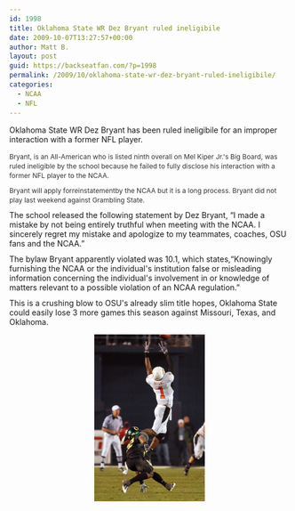 ```yaml
---
id: 1998
title: Oklahoma State WR Dez Bryant ruled ineligibile
date: 2009-10-07T13:27:57+00:00
author: Matt B.
layout: post
guid: https://backseatfan.com/?p=1998
permalink: /2009/10/oklahoma-state-wr-dez-bryant-ruled-ineligibile/
categories:
  - NCAA
  - NFL
---
```


<div class="entry">
  <p>
    Oklahoma State WR Dez Bryant has been ruled ineligibile for an improper interaction with a former NFL player.
  </p>

  <p style="margin-top: 0px; margin-right: 0px; margin-bottom: 10px; margin-left: 0px; outline-width: 0px; outline-style: initial; outline-color: initial; font-size: 12px; vertical-align: baseline; background-image: initial; background-repeat: initial; background-attachment: initial; -webkit-background-clip: initial; -webkit-background-origin: initial; background-color: transparent; line-height: 17px; color: #333333; background-position: initial initial; padding: 0px; border: 0px initial initial;">
    Bryant, is an All-American who is listed ninth overall on Mel Kiper Jr.'s Big Board, was ruled ineligible by the school because he failed to fully disclose his interaction with a former NFL player to the NCAA.
  </p>

  <p style="margin-top: 0px; margin-right: 0px; margin-bottom: 10px; margin-left: 0px; outline-width: 0px; outline-style: initial; outline-color: initial; font-size: 12px; vertical-align: baseline; background-image: initial; background-repeat: initial; background-attachment: initial; -webkit-background-clip: initial; -webkit-background-origin: initial; background-color: transparent; line-height: 17px; color: #333333; background-position: initial initial; padding: 0px; border: 0px initial initial;">
    Bryant will apply forreinstatementby the NCAA but it is a long process. Bryant did not play last weekend against Grambling State.
  </p>

  <p style="margin-top: 0.4em; margin-bottom: 0.8em;">
    The school released the following statement by Dez Bryant, &#8220;I made a mistake by not being entirely truthful when meeting with the NCAA. I sincerely regret my mistake and apologize to my teammates, coaches, OSU fans and the NCAA.&#8221;
  </p>

  <p style="margin-top: 0.4em; margin-bottom: 0.8em;">
    The bylaw Bryant apparently violated was 10.1, which states,&#8220;Knowingly furnishing the NCAA or the individual's institution false or misleading information concerning the individual's involvement in or knowledge of matters relevant to a possible violation of an NCAA regulation.&#8221;
  </p>

  <p style="margin-top: 0.4em; margin-bottom: 0.8em;">
    This is a crushing blow to OSU's already slim title hopes, Oklahoma State could easily lose 3 more games this season against Missouri, Texas, and Oklahoma.
  </p>

  <p>
    <img style="display: block; margin-left: auto; margin-right: auto; border: 0px initial initial;" title="dezbryant" src="/images/2009/10/dezbryant-199x300.jpg" alt="dezbryant" width="199" height="300" />
  </p>
</div>

